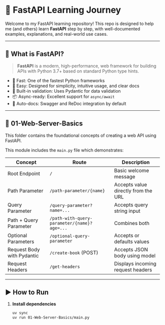 # 🚀 FastAPI Learning Journey

Welcome to my FastAPI learning repository! This repo is designed to help me (and others) learn **FastAPI** step by step, with well-documented examples, explanations, and real-world use cases.

---

## 📘 What is FastAPI?

> **FastAPI** is a modern, high-performance, web framework for building APIs with Python 3.7+ based on standard Python type hints.

- 🚀 Fast: One of the fastest Python frameworks
- 🧠 Easy: Designed for simplicity, intuitive usage, and clear docs
- 🔐 Built-in validation: Uses Pydantic for data validation
- 📦 Async-ready: Excellent support for `async/await`
- 📄 Auto-docs: Swagger and ReDoc integration by default

---

## 📁 01-Web-Server-Basics

This folder contains the foundational concepts of creating a web API using FastAPI.

This module includes the `main.py` file which demonstrates:

| Concept | Route | Description |
|--------|-------|-------------|
| Root Endpoint | `/` | Basic welcome message |
| Path Parameter | `/path-parameter/{name}` | Accepts value directly from the URL |
| Query Parameter | `/query-parameter?name=...` | Accepts query string input |
| Path + Query Parameter | `/path-with-query-parameter/{name}?age=...` | Combines both |
| Optional Parameters | `/optional-query-parameter` | Accepts or defaults values |
| Request Body with Pydantic | `/create-book` (POST) | Accepts JSON body using model |
| Request Headers | `/get-headers` | Displays incoming request headers |

---

## ▶️ How to Run

1. **Install dependencies**
    ```bash
    uv sync
    uv run 01-Web-Server-Basics/main.py